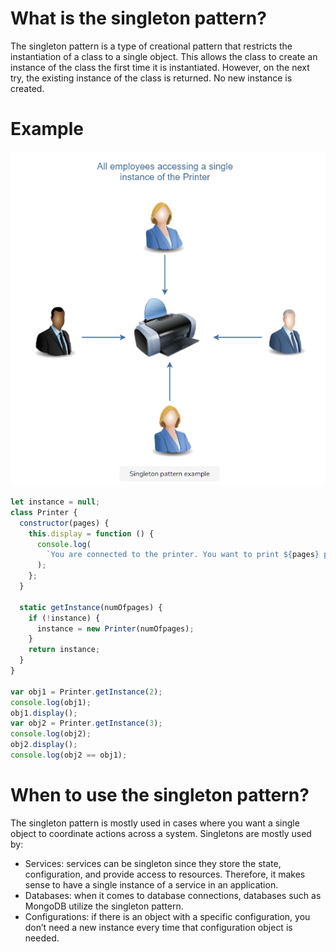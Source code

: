 # What is the singleton pattern?
The singleton pattern is a type of creational pattern that restricts the instantiation of a class to a single object.
This allows the class to create an instance of the class the first time it is instantiated.
However, on the next try, the existing instance of the class is returned.
No new instance is created.

# Example
![Singleton Pattern](1.png)
```javascript
let instance = null;
class Printer {
  constructor(pages) {
    this.display = function () {
      console.log(
        `You are connected to the printer. You want to print ${pages} pages.`
      );
    };
  }

  static getInstance(numOfpages) {
    if (!instance) {
      instance = new Printer(numOfpages);
    }
    return instance;
  }
}

var obj1 = Printer.getInstance(2);
console.log(obj1);
obj1.display();
var obj2 = Printer.getInstance(3);
console.log(obj2);
obj2.display();
console.log(obj2 == obj1);
```

# When to use the singleton pattern?
The singleton pattern is mostly used in cases where you want a single object to coordinate actions across a system.
Singletons are mostly used by:
- Services: services can be singleton since they store the state, configuration, and provide access to resources. Therefore, it makes sense to have a single instance of a service in an application.
- Databases: when it comes to database connections, databases such as MongoDB utilize the singleton pattern.
- Configurations: if there is an object with a specific configuration, you don’t need a new instance every time that configuration object is needed.
